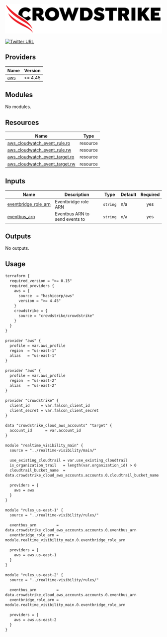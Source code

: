 <!-- BEGIN_TF_DOCS -->
![CrowdStrike FalconPy](https://raw.githubusercontent.com/CrowdStrike/falconpy/main/docs/asset/cs-logo.png)

[![Twitter URL](https://img.shields.io/twitter/url?label=Follow%20%40CrowdStrike&style=social&url=https%3A%2F%2Ftwitter.com%2FCrowdStrike)](https://twitter.com/CrowdStrike)<br/>

## Providers

| Name | Version |
|------|---------|
| <a name="provider_aws"></a> [aws](#provider\_aws) | >= 4.45 |
## Modules

No modules.
## Resources

| Name | Type |
|------|------|
| [aws_cloudwatch_event_rule.ro](https://registry.terraform.io/providers/hashicorp/aws/latest/docs/resources/cloudwatch_event_rule) | resource |
| [aws_cloudwatch_event_rule.rw](https://registry.terraform.io/providers/hashicorp/aws/latest/docs/resources/cloudwatch_event_rule) | resource |
| [aws_cloudwatch_event_target.ro](https://registry.terraform.io/providers/hashicorp/aws/latest/docs/resources/cloudwatch_event_target) | resource |
| [aws_cloudwatch_event_target.rw](https://registry.terraform.io/providers/hashicorp/aws/latest/docs/resources/cloudwatch_event_target) | resource |
## Inputs

| Name | Description | Type | Default | Required |
|------|-------------|------|---------|:--------:|
| <a name="input_eventbridge_role_arn"></a> [eventbridge\_role\_arn](#input\_eventbridge\_role\_arn) | Eventbridge role ARN | `string` | n/a | yes |
| <a name="input_eventbus_arn"></a> [eventbus\_arn](#input\_eventbus\_arn) | Eventbus ARN to send events to | `string` | n/a | yes |
## Outputs

No outputs.

## Usage

```hcl
terraform {
  required_version = ">= 0.15"
  required_providers {
    aws = {
      source  = "hashicorp/aws"
      version = ">= 4.45"
    }
    crowdstrike = {
      source = "crowdstrike/crowdstrike"
    }
  }
}

provider "aws" {
  profile = var.aws_profile
  region  = "us-east-1"
  alias   = "us-east-1"
}

provider "aws" {
  profile = var.aws_profile
  region  = "us-east-2"
  alias   = "us-east-2"
}

provider "crowdstrike" {
  client_id     = var.falcon_client_id
  client_secret = var.falcon_client_secret
}

data "crowdstrike_cloud_aws_accounts" "target" {
  account_id      = var.account_id
}

module "realtime_visibility_main" {
  source = "../realtime-visibility/main/"

  use_existing_cloudtrail = var.use_existing_cloudtrail
  is_organization_trail   = length(var.organization_id) > 0
  cloudtrail_bucket_name  = data.crowdstrike_cloud_aws_accounts.accounts.0.cloudtrail_bucket_name

  providers = {
    aws = aws
  }
}

module "rules_us-east-1" {
  source = "../realtime-visibility/rules/"

  eventbus_arn         = data.crowdstrike_cloud_aws_accounts.accounts.0.eventbus_arn
  eventbridge_role_arn = module.realtime_visibility_main.0.eventbridge_role_arn

  providers = {
    aws = aws.us-east-1
  }
}

module "rules_us-east-2" {
  source = "../realtime-visibility/rules/"

  eventbus_arn         = data.crowdstrike_cloud_aws_accounts.accounts.0.eventbus_arn
  eventbridge_role_arn = module.realtime_visibility_main.0.eventbridge_role_arn

  providers = {
    aws = aws.us-east-2
  }
}

```
<!-- END_TF_DOCS -->